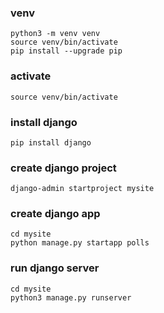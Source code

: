 ### venv

```
python3 -m venv venv
source venv/bin/activate
pip install --upgrade pip
```

### activate

```
source venv/bin/activate
```

### install django
```
pip install django

```

### create django project
```
django-admin startproject mysite
```

### create django app
```
cd mysite
python manage.py startapp polls
```

### run django server
```
cd mysite
python3 manage.py runserver
```
